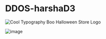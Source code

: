 # DDOS-harshaD3

![Cool Typography Boo Halloween Store Logo](https://github.com/Harshavardhanraju99/DDOS-harshaD3/assets/160013343/590fba29-1f58-45de-9ebc-4e8b603d14f0)


![image](https://github.com/Harshavardhanraju99/DDOS-harshaD3/assets/160013343/36e370c6-71f7-4174-afa5-e90ac4d8edac)
